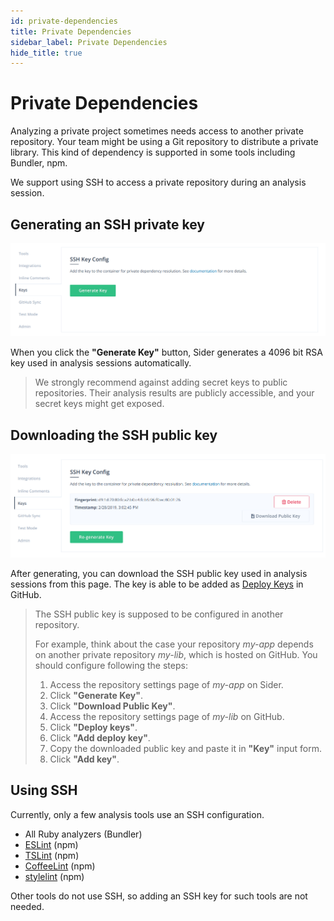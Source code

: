 ```yaml
---
id: private-dependencies
title: Private Dependencies
sidebar_label: Private Dependencies
hide_title: true
---
```


# Private Dependencies

Analyzing a private project sometimes needs access to another private repository. Your team might be using a Git repository to distribute a private library. This kind of dependency is supported in some tools including Bundler, npm.

We support using SSH to access a private repository during an analysis session.

## Generating an SSH private key

![Generate SSH private key](../assets/ssh-key-generate-key.png)

When you click the **"Generate Key"** button, Sider generates a 4096 bit RSA key used in analysis sessions automatically.

> We strongly recommend against adding secret keys to public repositories. Their analysis results are publicly accessible, and your secret keys might get exposed.

## Downloading the SSH public key

![Download SSH public key](../assets/ssh-key-download-key.png)

After generating, you can download the SSH public key used in analysis sessions from this page. The key is able to be added as [Deploy Keys](https://docs.github.com/en/free-pro-team@latest/developers/overview/managing-deploy-keys#deploy-keys) in GitHub.

> The SSH public key is supposed to be configured in another repository.
>
> For example, think about the case your repository _my-app_ depends on another private repository _my-lib_, which is hosted on GitHub.
> You should configure following the steps:
>
> 1. Access the repository settings page of _my-app_ on Sider.
> 2. Click **"Generate Key"**.
> 3. Click **"Download Public Key"**.
> 4. Access the repository settings page of _my-lib_ on GitHub.
> 5. Click **"Deploy keys"**.
> 6. Click **"Add deploy key"**.
> 7. Copy the downloaded public key and paste it in **"Key"** input form.
> 8. Click **"Add key"**.

## Using SSH

Currently, only a few analysis tools use an SSH configuration.

- All Ruby analyzers (Bundler)
- [ESLint](../tools/javascript/eslint.md) (npm)
- [TSLint](../tools/javascript/tslint.md) (npm)
- [CoffeeLint](../tools/javascript/coffeelint.md) (npm)
- [stylelint](../tools/css/stylelint.md) (npm)

Other tools do not use SSH, so adding an SSH key for such tools are not needed.
